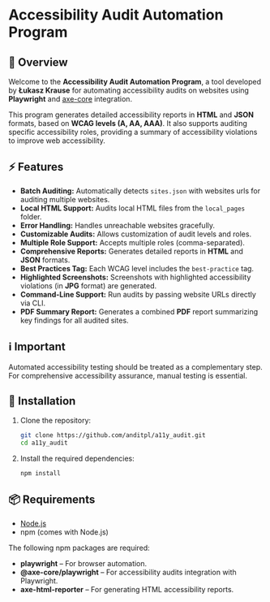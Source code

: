 # Accessibility Audit Automation Program

## 🚀 Overview
Welcome to the **Accessibility Audit Automation Program**, a tool developed by **Łukasz Krause** for automating accessibility audits on websites using **Playwright** and [axe-core](https://github.com/dequelabs/axe-core) integration.

This program generates detailed accessibility reports in **HTML** and **JSON** formats, based on **WCAG levels (A, AA, AAA)**. It also supports auditing specific accessibility roles, providing a summary of accessibility violations to improve web accessibility.

## ⚡ Features
- **Batch Auditing:** Automatically detects `sites.json` with websites urls for auditing multiple websites.
- **Local HTML Support:** Audits local HTML files from the `local_pages` folder.
- **Error Handling:** Handles unreachable websites gracefully.
- **Customizable Audits:** Allows customization of audit levels and roles.
- **Multiple Role Support:** Accepts multiple roles (comma-separated).
- **Comprehensive Reports:** Generates detailed reports in **HTML** and **JSON** formats.
- **Best Practices Tag:** Each WCAG level includes the `best-practice` tag.
- **Highlighted Screenshots:** Screenshots with highlighted accessibility violations (in **JPG** format) are generated.
- **Command-Line Support:** Run audits by passing website URLs directly via CLI.
- **PDF Summary Report:** Generates a combined **PDF** report summarizing key findings for all audited sites.

## ℹ️ Important 
Automated accessibility testing should be treated as a complementary step. For comprehensive accessibility assurance, manual testing is essential.

## 🔧 Installation
1. Clone the repository:
    ```sh
    git clone https://github.com/anditpl/a11y_audit.git
    cd a11y_audit
    ```

2. Install the required dependencies:
    ```sh
    npm install
    ```
## 📦 Requirements

- [Node.js](https://nodejs.org/)
- npm (comes with Node.js)

The following npm packages are required:

- **playwright** – For browser automation.
- **@axe-core/playwright** – For accessibility audits integration with Playwright.
- **axe-html-reporter** – For generating HTML accessibility reports.

